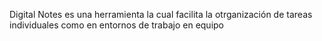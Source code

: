 Digital Notes es una herramienta la cual facilita la otrganización de tareas individuales como en entornos de trabajo en equipo

